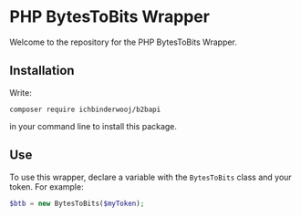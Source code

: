 # PHP BytesToBits Wrapper

Welcome to the repository for the PHP BytesToBits Wrapper.

## Installation

Write:

`composer require ichbinderwooj/b2bapi`

in your command line to install this package.

## Use

To use this wrapper, declare a variable with the `BytesToBits` class and your token. For example:

```php
$btb = new BytesToBits($myToken);
```
